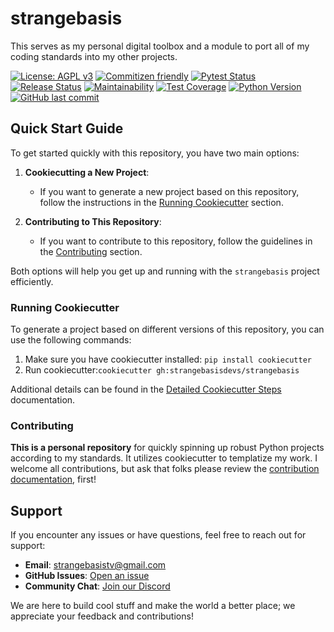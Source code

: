 # strangebasis

This serves as my personal digital toolbox and a module to port all of my coding standards into my other projects.

[![License: AGPL v3](https://img.shields.io/badge/License-AGPL%20v3-blue.svg)](https://www.gnu.org/licenses/agpl-3.0)
[![Commitizen friendly](https://img.shields.io/badge/commitizen-friendly-brightgreen.svg)](http://commitizen.github.io/cz-cli/)
[![Pytest Status](https://github.com/strangebasisdevs/strangebasis/actions/workflows/ci.yaml/badge.svg)](https://github.com/strangebasisdevs/strangebasis/actions)
[![Release Status](https://github.com/strangebasisdevs/strangebasis/actions/workflows/release.yaml/badge.svg)](https://github.com/strangebasisdevs/strangebasis/actions)
[![Maintainability](https://api.codeclimate.com/v1/badges/2813985152cc8c721f8a/maintainability)](https://codeclimate.com/repos/672073070b6110522aa99c3e/maintainability)
[![Test Coverage](https://api.codeclimate.com/v1/badges/2813985152cc8c721f8a/test_coverage)](https://codeclimate.com/repos/672073070b6110522aa99c3e/test_coverage)
[![Python Version](https://img.shields.io/badge/python-3.12-blue)](https://www.python.org/downloads/)
[![GitHub last commit](https://img.shields.io/github/last-commit/strangebasisdevs/strangebasis)](https://github.com/strangebasisdevs/strangebasis/commits/main)

## Quick Start Guide

To get started quickly with this repository, you have two main options:

1. **Cookiecutting a New Project**:

   - If you want to generate a new project based on this repository, follow the instructions in the [Running Cookiecutter](#running-cookiecutter) section.

2. **Contributing to This Repository**:

   - If you want to contribute to this repository, follow the guidelines in the [Contributing](#contributing) section.

Both options will help you get up and running with the `strangebasis` project efficiently.

### Running Cookiecutter

To generate a project based on different versions of this repository, you can use the following commands:

1. Make sure you have cookiecutter installed: `pip install cookiecutter`
2. Run cookiecutter:`cookiecutter gh:strangebasisdevs/strangebasis`

Additional details can be found in the [Detailed Cookiecutter Steps](docs/getting_started.md#Detailed-Cookiecutter-Steps) documentation.

### Contributing

**This is a personal repository** for quickly spinning up robust Python projects according to my standards. It utilizes cookiecutter to templatize my work.
I welcome all contributions, but ask that folks please review the [contribution documentation](docs/contribution.md), first!

## Support

If you encounter any issues or have questions, feel free to reach out for support:

- **Email**: [strangebasistv@gmail.com](mailto:strangebasistv@gmail.com)
- **GitHub Issues**: [Open an issue](https://github.com/strangebasisdevs/strangebasis/issues)
- **Community Chat**: [Join our Discord](https://discord.gg/dExsuHjN)

We are here to build cool stuff and make the world a better place; we appreciate your feedback and contributions!
